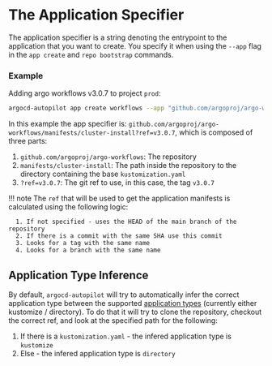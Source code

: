 # The Application Specifier

The application specifier is a string denoting the entrypoint to the application that you want to create. You specify it when using the `--app`
flag in the `app create` and `repo bootstrap` commands.

### Example
Adding argo workflows v3.0.7 to project `prod`:
```bash
argocd-autopilot app create workflows --app "github.com/argoproj/argo-workflows/manifests/cluster-install?ref=v3.0.7" --project prod
```
In this example the app specifier is: `github.com/argoproj/argo-workflows/manifests/cluster-install?ref=v3.0.7`, which is composed of three parts:

1. `github.com/argoproj/argo-workflows`: The repository
2. `manifests/cluster-install`: The path inside the repository to the directory containing the base `kustomization.yaml`
3. `?ref=v3.0.7`: The git ref to use, in this case, the tag `v3.0.7`

!!! note
    The `ref` that will be used to get the application manifests is calculated using the following logic:

      1. If not specified - uses the HEAD of the main branch of the repository
      2. If there is a commit with the same SHA use this commit
      3. Looks for a tag with the same name
      4. Looks for a branch with the same name

## Application Type Inference
By default, `argocd-autopilot` will try to automatically infer the correct application type between the supported [application types](https://argoproj.github.io/argo-cd/user-guide/application_sources/#tools) (currently either kustomize / directory). To do that it will try to clone the repository, checkout the correct ref, and look at the specified path for the following:

1. If there is a `kustomization.yaml` - the infered application type is `kustomize`
2. Else - the infered application type is `directory`